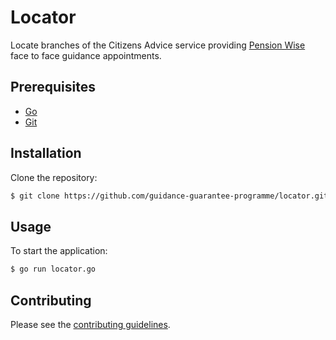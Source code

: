 # Locator

Locate branches of the Citizens Advice service providing [Pension Wise] face to face guidance appointments.


## Prerequisites

* [Go]
* [Git]


## Installation

Clone the repository:

```sh
$ git clone https://github.com/guidance-guarantee-programme/locator.git
```

## Usage

To start the application:

```sh
$ go run locator.go
```

## Contributing

Please see the [contributing guidelines](/CONTRIBUTING.md).

[git]: http://git-scm.com
[go]: https://golang.org
[pension wise]: https://www.pensionwise.gov.uk
